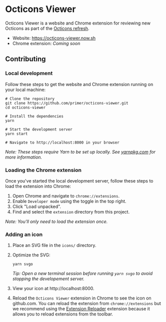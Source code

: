 # Octicons Viewer

Octicons Viewer is a website and Chrome extension for reviewing new Octicons as part of the [Octicons refresh](https://github.com/github/design-systems/issues/711).

- Website: https://octicons-viewer.now.sh
- Chrome extension: _Coming soon_

## Contributing

### Local development

Follow these steps to get the website and Chrome extension running on your local machine:

```shell
# Clone the repository
git clone https://github.com/primer/octicons-viewer.git
cd octicons-viewer

# Install the dependencies
yarn

# Start the development server
yarn start

# Navigate to http://localhost:8000 in your browser
```

_Note: These steps require Yarn to be set up locally. See [yarnpkg.com](https://yarnpkg.com/) for more information._

### Loading the Chrome extension

Once you've started the local development server, follow these steps to load the extension into Chrome:

1. Open Chrome and navigate to `chrome://extensions`.
1. Enable `Developer mode` using the toggle in the top right.
1. Click "Load unpacked".
1. Find and select the `extension` directory from this project.

_Note: You'll only need to load the extension once._

### Adding an icon

1. Place an SVG file in the `icons/` directory.
1. Optimize the SVG:

   ```shell
   yarn svgo
   ```

   _Tip: Open a new terminal session before running `yarn svgo` to avoid stopping the developement server._

1. View your icon at http://localhost:8000.
1. Reload the `Octicons Viewer` extension in Chrome to see the icon on github.com. You can reload the extension from `chrome://extensions` but we recommend using the [Extension Reloader](https://chrome.google.com/webstore/detail/extensions-reloader/fimgfedafeadlieiabdeeaodndnlbhid) extension because it allows you to reload extensions from the toolbar.
